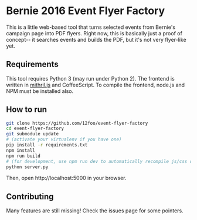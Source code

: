 # Bernie 2016 Event Flyer Factory

This is a little web-based tool that turns selected events from Bernie's 
campaign page into PDF flyers. Right now, this is basically just a
proof of concept-- it searches events and builds the PDF, but it's not
very flyer-like yet.

## Requirements

This tool requires Python 3 (may run under Python 2). The frontend is
written in [mithril.js](https://lhorie.github.io/mithril/) and CoffeeScript.
To compile the frontend, node.js and NPM must be installed also.

## How to run

```bash
git clone https://github.com/12foo/event-flyer-factory
cd event-flyer-factory
git submodule update
# (activate your virtualenv if you have one)
pip install -r requirements.txt
npm install
npm run build 
# (for development, use npm run dev to automatically recompile js/css on changes)
python server.py
```

Then, open http://localhost:5000 in your browser.

## Contributing

Many features are still missing! Check the issues page for some pointers.
